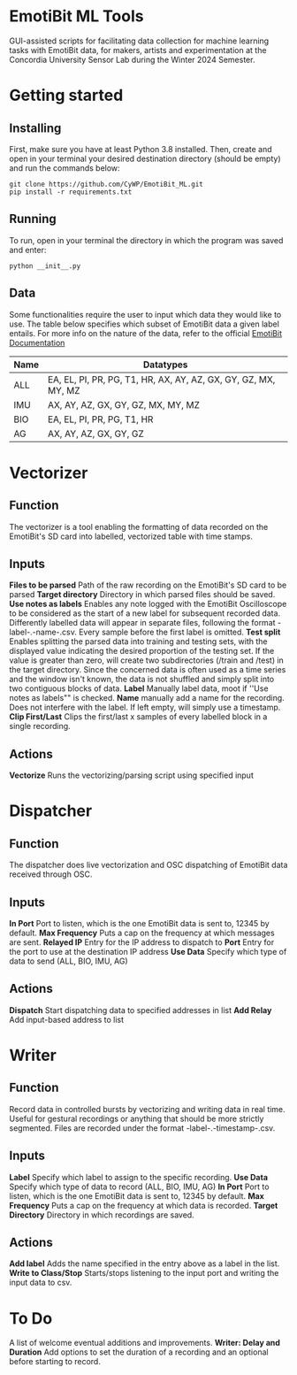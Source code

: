 # EmotiBit ML Tools
 GUI-assisted scripts for facilitating data collection for machine learning tasks with EmotiBit data, for makers, artists and experimentation at the Concordia University Sensor Lab during the Winter 2024 Semester.

# Getting started
## Installing
First, make sure you have at least Python 3.8 installed. Then, create and open in your terminal your desired destination directory (should be empty) and run the commands below:
```
git clone https://github.com/CyWP/EmotiBit_ML.git
pip install -r requirements.txt
```
## Running
To run, open in your terminal the directory in which the program was saved and enter:
```
python __init__.py
```
## Data
Some functionalities require the user to input which data they would like to use. The table below specifies which subset of EmotiBit data a given label entails.
For more info on the nature of the data, refer to the official [EmotiBit Documentation](https://github.com/EmotiBit/EmotiBit_Docs/blob/master/Working_with_emotibit_data.md#emotibit-data-types)

| Name |Datatypes|
|----------|----------|
| ALL   | EA, EL, PI, PR, PG, T1, HR, AX, AY, AZ, GX, GY, GZ, MX, MY, MZ |
| IMU  | AX, AY, AZ, GX, GY, GZ, MX, MY, MZ |
| BIO   | EA, EL, PI, PR, PG, T1, HR |
| AG  | AX, AY, AZ, GX, GY, GZ |


# Vectorizer
## Function
The vectorizer is a tool enabling the formatting of data recorded on the EmotiBit's SD card into labelled, vectorized table with time stamps.
## Inputs
**Files to be parsed**
Path of the raw recording on the EmotiBit's SD card to be parsed
**Target directory**
Directory in which parsed files should be saved.
**Use notes as labels**
Enables any note logged with the EmotiBit Oscilloscope to be considered as the start of a new label for subsequent recorded data. Differently labelled data will appear in separate files, following the format -label-.-name-.csv. Every sample before the first label is omitted.
**Test split**
Enables splitting the parsed data into training and testing sets, with the displayed value indicating the desired proportion of the testing set. If the value is greater than zero, will create two subdirectories (/train and /test) in the target directory.
Since the concerned data is often used as a time series and the window isn't known, the data is not shuffled and simply split into two contiguous blocks of data.
**Label**
Manually label data, moot if ''Use notes as labels"" is checked.
**Name**
manually add a name for the recording. Does not interfere with the label. If left empty, will simply use a timestamp.
**Clip First/Last**
Clips the first/last x samples of every labelled block in a single recording.
## Actions
**Vectorize**
Runs the vectorizing/parsing script using specified input

# Dispatcher
## Function
The dispatcher does live vectorization and OSC dispatching of EmotiBit data received through OSC.
## Inputs
**In Port**
Port to listen, which is the one EmotiBit data is sent to, 12345 by default.
**Max Frequency**
Puts a cap on the frequency at which messages are sent.
**Relayed IP**
Entry for the IP address to dispatch to
**Port**
Entry for the port to use at the destination IP address
**Use Data**
Specify which type of data to send (ALL, BIO, IMU, AG)
## Actions
**Dispatch**
Start dispatching data to specified addresses in list
**Add Relay**
Add input-based address to list

# Writer
## Function
Record data in controlled bursts by vectorizing and writing data in real time. Useful for gestural recordings or anything that should be more strictly segmented. Files are recorded under the format -label-.-timestamp-.csv.
## Inputs
**Label**
Specify which label to assign to the specific recording.
**Use Data**
Specify which type of data to record (ALL, BIO, IMU, AG)
**In Port**
Port to listen, which is the one EmotiBit data is sent to, 12345 by default.
**Max Frequency**
Puts a cap on the frequency at which data is recorded.
**Target Directory**
Directory in which recordings are saved.
## Actions
**Add label**
Adds the name specified in the entry above as a label in the list.
**Write to Class/Stop**
Starts/stops listening to the input port and writing the input data to csv.

# To Do
A list of welcome eventual additions and improvements.
**Writer: Delay and Duration**
Add options to set the duration of a recording and an optional before starting to record.